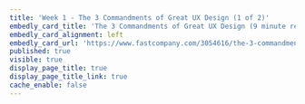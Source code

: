 ```yaml
---
title: 'Week 1 - The 3 Commandments of Great UX Design (1 of 2)'
embedly_card_title: 'The 3 Commandments of Great UX Design (9 minute read)'
embedly_card_alignment: left
embedly_card_url: 'https://www.fastcompany.com/3054616/the-3-commandments-of-great-ux-design'
published: true
visible: true
display_page_title: true
display_page_title_link: true
cache_enable: false
---
```

